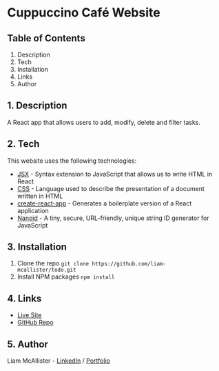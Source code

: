 # Cuppuccino Café Website

## Table of Contents

1. Description
2. Tech
3. Installation
4. Links
5. Author

## 1. Description

A React app that allows users to add, modify, delete and filter tasks.

## 2. Tech

This website uses the following technologies:

- [JSX](https://reactjs.org/docs/introducing-jsx.html) - Syntax extension to JavaScript that allows us to write HTML in React
- [CSS](https://developer.mozilla.org/en-US/docs/Web/CSS) - Language used to describe the presentation of a document written in HTML
- [create-react-app](https://create-react-app.dev/) - Generates a boilerplate version of a React application
- [Nanoid](https://www.npmjs.com/package/nanoid) - A tiny, secure, URL-friendly, unique string ID generator for JavaScript

## 3. Installation

1. Clone the repo
   `git clone https://github.com/liam-mcallister/todo.git`
2. Install NPM packages
   `npm install`

## 4. Links

- [Live Site](https://liam-mcallister.github.io/todo/)
- [GitHub Repo](https://github.com/liam-mcallister/todo)

## 5. Author

Liam McAllister - [LinkedIn](https://www.linkedin.com/in/liam-mcallister-598268192/) / [Portfolio](http://www.liamsportfolio.site/)
